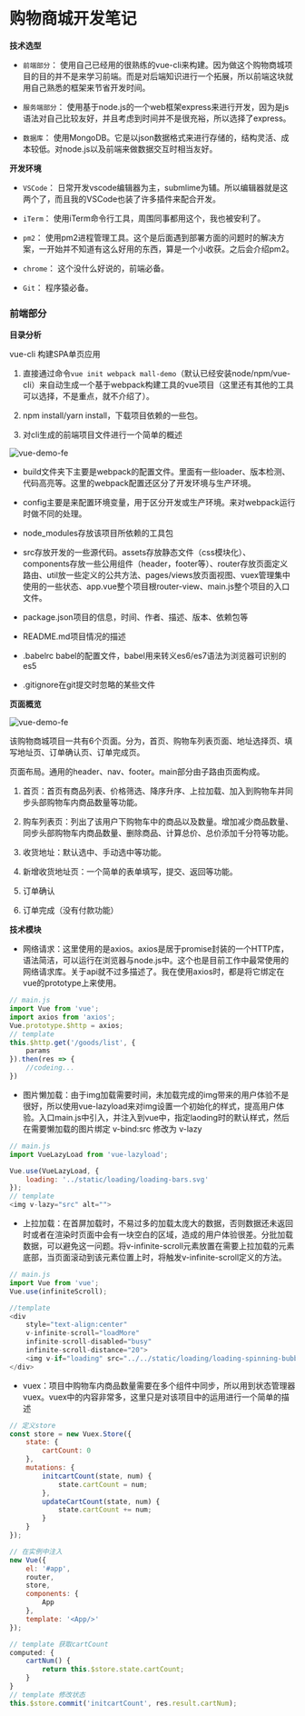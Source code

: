 # 购物商城开发笔记

**技术选型**

- ```前端部分```： 使用自己已经用的很熟练的vue-cli来构建。因为做这个购物商城项目的目的并不是来学习前端。而是对后端知识进行一个拓展，所以前端这块就用自己熟悉的框架来节省开发时间。

- ```服务端部分```： 使用基于node.js的一个web框架express来进行开发，因为是js语法对自己比较友好，并且考虑到时间并不是很充裕，所以选择了express。

- ```数据库```： 使用MongoDB。它是以json数据格式来进行存储的，结构灵活、成本较低。对node.js以及前端来做数据交互时相当友好。

**开发环境**

-  ```VSCode```： 日常开发vscode编辑器为主，submlime为辅。所以编辑器就是这两个了，而且我的VSCode也装了许多插件来配合开发。

- ```iTerm```： 使用iTerm命令行工具，周围同事都用这个，我也被安利了。

- ```pm2```： 使用pm2进程管理工具。这个是后面遇到部署方面的问题时的解决方案，一开始并不知道有这么好用的东西，算是一个小收获。之后会介绍pm2。

- ```chrome```： 这个没什么好说的，前端必备。

- ```Git```： 程序猿必备。

### 前端部分

**目录分析**

vue-cli 构建SPA单页应用

1. 直接通过命令```vue init webpack mall-demo```（默认已经安装node/npm/vue-cli）来自动生成一个基于webpack构建工具的vue项目（这里还有其他的工具可以选择，不是重点，就不介绍了）。

2. npm install/yarn install，下载项目依赖的一些包。

3. 对cli生成的前端项目文件进行一个简单的概述

![vue-demo-fe](./static/img/vue-demo-fe1.png)

- build文件夹下主要是webpack的配置文件。里面有一些loader、版本检测、代码高亮等。这里的webpack配置还区分了开发环境与生产环境。

- config主要是来配置环境变量，用于区分开发或生产环境。来对webpack运行时做不同的处理。

- node_modules存放该项目所依赖的工具包

- src存放开发的一些源代码。assets存放静态文件（css模块化）、components存放一些公用组件（header，footer等）、router存放页面定义路由、util放一些定义的公共方法、pages/views放页面视图、vuex管理集中使用的一些状态、app.vue整个项目根router-view、main.js整个项目的入口文件。

- package.json项目的信息，时间、作者、描述、版本、依赖包等

- README.md项目情况的描述

- .babelrc babel的配置文件，babel用来转义es6/es7语法为浏览器可识别的es5

- .gitignore在git提交时忽略的某些文件

**页面概览**

![vue-demo-fe](./static/img/vue-demo-pageall.png)

该购物商城项目一共有6个页面。分为，首页、购物车列表页面、地址选择页、填写地址页、订单确认页、订单完成页。

页面布局。通用的header、nav、footer。main部分由子路由页面构成。

1. 首页：首页有商品列表、价格筛选、降序升序、上拉加载、加入到购物车并同步头部购物车内商品数量等功能。

2. 购车列表页：列出了该用户下购物车中的商品以及数量。增加减少商品数量、同步头部购物车内商品数量、删除商品、计算总价、总价添加千分符等功能。

3. 收货地址：默认选中、手动选中等功能。

4. 新增收货地址页：一个简单的表单填写，提交、返回等功能。

5. 订单确认

6. 订单完成（没有付款功能）

**技术模块**

- 网络请求：这里使用的是axios。axios是居于promise封装的一个HTTP库，语法简洁，可以运行在浏览器与node.js中。这个也是目前工作中最常使用的网络请求库。关于api就不过多描述了。我在使用axios时，都是将它绑定在vue的prototype上来使用。
```js
// main.js
import Vue from 'vue';
import axios from 'axios';
Vue.prototype.$http = axios;
// template
this.$http.get('/goods/list', {
    params
}).then(res => {
    //codeing...
})
```

- 图片懒加载：由于img加载需要时间，未加载完成的img带来的用户体验不是很好，所以使用vue-lazyload来对img设置一个初始化的样式，提高用户体验。入口main.js中引入，并注入到vue中，指定laoding时的默认样式，然后在需要懒加载的图片绑定 v-bind:src 修改为 v-lazy 
```js
// main.js
import VueLazyLoad from 'vue-lazyload';

Vue.use(VueLazyLoad, {
    loading: '../static/loading/loading-bars.svg'
});
// template
<img v-lazy="src" alt="">
```

- 上拉加载：在首屏加载时，不易过多的加载太庞大的数据，否则数据还未返回时或者在渲染时页面中会有一块空白的区域，造成的用户体验很差。分批加载数据，可以避免这一问题。将v-infinite-scroll元素放置在需要上拉加载的元素底部，当页面滚动到该元素位置上时，将触发v-infinite-scroll定义的方法。
```js
// main.js
import Vue from 'vue';
Vue.use(infiniteScroll);

//template
<div
    style="text-align:center"
    v-infinite-scroll="loadMore"
    infinite-scroll-disabled="busy"
    infinite-scroll-distance="20">
    <img v-if="loading" src="../../static/loading/loading-spinning-bubbles.svg">
</div>
```

- vuex：项目中购物车内商品数量需要在多个组件中同步，所以用到状态管理器vuex。vuex中的内容非常多，这里只是对该项目中的运用进行一个简单的描述
```js
// 定义store
const store = new Vuex.Store({
    state: {
        cartCount: 0
    },
    mutations: {
        initcartCount(state, num) {
            state.cartCount = num;
        },
        updateCartCount(state, num) {
            state.cartCount += num;
        }
    }
});

// 在实例中注入
new Vue({
    el: '#app',
    router,
    store,
    components: {
        App
    },
    template: '<App/>'
});

// template 获取cartCount
computed: {
    cartNum() {
        return this.$store.state.cartCount;
    }
}
// template 修改状态
this.$store.commit('initcartCount', res.result.cartNum);
```